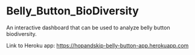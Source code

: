# Belly_Button_BioDiversity
An interactive dashboard that can be used to analyze belly button biodiversity. 

Link to Heroku app: 
https://hopandskip-belly-button-app.herokuapp.com
